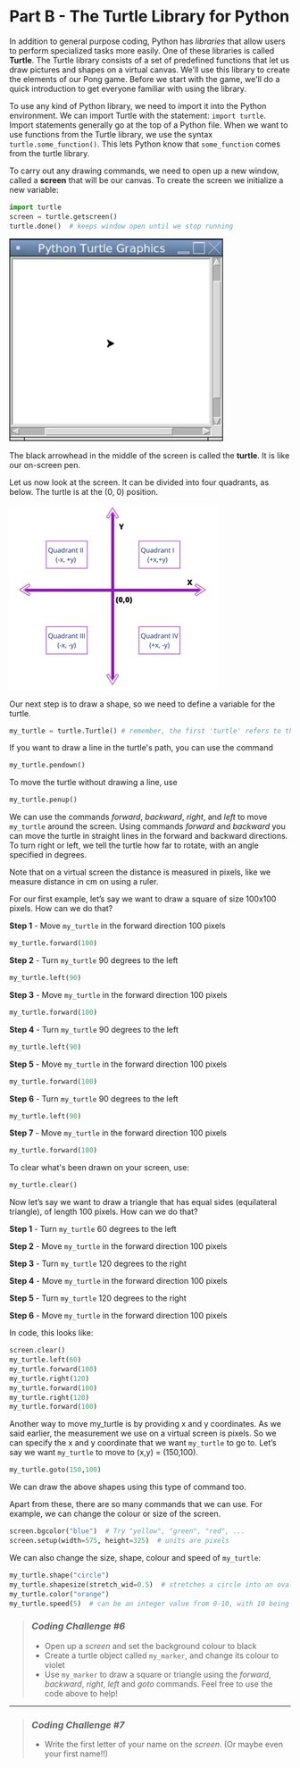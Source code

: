 # Part B - The Turtle Library for Python

In addition to general purpose coding, Python has *libraries* that allow users to perform specialized tasks more easily. One of these libraries is called **Turtle**. The Turtle library consists of a set of predefined functions that let us draw pictures and shapes on a virtual canvas. We'll use this library to create the elements of our Pong game. Before we start with the game, we'll do a quick introduction to get everyone familiar with using the library.

To use any kind of Python library, we need to import it into the Python environment. We can import Turtle with the statement: `import turtle`. Import statements generally go at the top of a Python file. When we want to use functions from the Turtle library, we use the syntax `turtle.some_function()`. This lets Python know that `some_function` comes from the turtle library. 

To carry out any drawing commands, we need to open up a new window, called a **screen** that will be our canvas. To create the screen we initialize a new variable:

```python
import turtle
screen = turtle.getscreen() 
turtle.done()  # keeps window open until we stop running
```

![](../images/turtle_screen.png)

The black arrowhead in the middle of the screen is called the **turtle**. It is like our on-screen pen.

Let us now look at the screen. It can be divided into four quadrants, as below. The turtle is at the (0, 0) position. 

![](../images/quadrants.png)

Our next step is to draw a shape, so we need to define a variable for the turtle. 

```python
my_turtle = turtle.Turtle() # remember, the first 'turtle' refers to the library!
```

If you want to draw a line in the turtle's path, you can use the command
```python
my_turtle.pendown()
```

To move the turtle without drawing a line, use
```python
my_turtle.penup()
```

We can use the commands *forward*, *backward*, *right*, and *left* to move `my_turtle` around the screen. Using commands *forward* and *backward* you can move the turtle in straight lines in the forward and backward directions. To turn right or left, we tell the turtle how far to rotate, with an angle specified in degrees. 

Note that on a virtual screen the distance is measured in pixels, like we measure distance in cm on using a ruler. 

For our first example, let’s say we want to draw a square of size 100x100 pixels. How can we do that?

**Step 1** - Move `my_turtle` in the forward direction 100 pixels
```python
my_turtle.forward(100)
```

**Step 2** - Turn `my_turtle` 90 degrees to the left
```python
my_turtle.left(90)
```

**Step 3** - Move `my_turtle` in the forward direction 100 pixels
```python
my_turtle.forward(100)
```

**Step 4** - Turn `my_turtle` 90 degrees to the left
```python
my_turtle.left(90)
```

**Step 5** - Move `my_turtle` in the forward direction 100 pixels
```python
my_turtle.forward(100)
```

**Step 6** - Turn `my_turtle` 90 degrees to the left
```python
my_turtle.left(90)
```

**Step 7** - Move `my_turtle` in the forward direction 100 pixels
```python
my_turtle.forward(100)
```

To clear what's been drawn on your screen, use: 
```python
my_turtle.clear()
```

Now let’s say we want to draw a triangle that has equal sides (equilateral triangle), of length 100 pixels. How can we do that?

**Step 1** - Turn `my_turtle` 60 degrees to the left

**Step 2** - Move `my_turtle` in the forward direction 100 pixels

**Step 3** - Turn `my_turtle` 120 degrees to the right

**Step 4** - Move `my_turtle` in the forward direction 100 pixels

**Step 5** - Turn `my_turtle` 120 degrees to the right

**Step 6** - Move `my_turtle` in the forward direction 100 pixels

In code, this looks like:
```python
screen.clear()
my_turtle.left(60)
my_turtle.forward(100)
my_turtle.right(120)
my_turtle.forward(100)
my_turtle.right(120)
my_turtle.forward(100)
```

Another way to move my_turtle is by providing x and y coordinates. As we said earlier, the measurement we use on a virtual screen is pixels. So we can specify the x and y coordinate that we want `my_turtle` to go to. 
Let’s say we want `my_turtle` to move to (x,y) = (150,100).

```python
my_turtle.goto(150,100)
```

We can draw the above shapes using this type of command too.

Apart from these, there are so many commands that we can use. For example, we can change the colour or size of the screen. 

```python
screen.bgcolor("blue")  # Try "yellow", "green", "red", ...
screen.setup(width=575, height=325)  # units are pixels
```

We can also change the size, shape, colour and speed of `my_turtle`:
```python
my_turtle.shape("circle")
my_turtle.shapesize(stretch_wid=0.5)  # stretches a circle into an oval
my_turtle.color("orange")
my_turtle.speed(5)  # can be an integer value from 0-10, with 10 being the fastest
```

>### *Coding Challenge #6*
>- Open up a *screen* and set the background colour to black
>- Create a turtle object called `my_marker`, and change its colour to violet
>- Use `my_marker` to draw a square or triangle using the *forward*, *backward*, *right*, *left* and *goto* commands. Feel free to use the code above to help!

___
>### *Coding Challenge #7*
>- Write the first letter of your name on the *screen*. (Or maybe even your first name!!)
